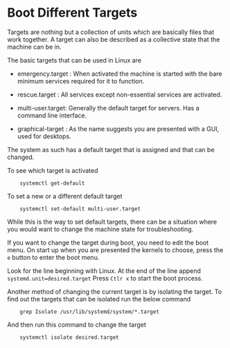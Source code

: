 # Boot Different Targets

Targets are nothing but a collection of units which are basically files that work together. A target can also be described as a collective state that the machine can be in.

The basic targets that can be used in Linux are 

- emergency.target :  When activated the machine is started with the bare minimum services required for it to function. 

- rescue.target	   : All services except non-essential services are activated.

- multi-user.target: Generally the default target for servers. Has a command line interface.

- graphical-target : As the name suggests you are presented with a GUI, used for desktops.


The system as such has a default target that is assigned and that can be changed. 

To see which target is activated


		systemctl get-default


To set a new or a different default target

		systemctl set-default multi-user.target


While this is the way to set default targets, there can be a situation where you would want to change the machine state for troubleshooting. 

If you want to change the target during boot, you need to edit the boot menu. On start up when you are presented the kernels to choose, press the `e` button to enter the boot menu.

Look for the line beginning with Linux. At the end of the line append `systemd.unit=desired.target` Press `Ctlr x` to start the boot process.


Another method of changing the current target is by isolating the target. To find out the targets that can be isolated run the below command

		grep Isolate /usr/lib/systemd/system/*.target

And then run this command to change the target 

		systemctl isolate desired.target



